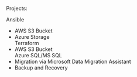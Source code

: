 Projects:  
  
Ansible  
- AWS S3 Bucket  
- Azure Storage  
Terraform  
- AWS S3 Bucket  
Azure SQL/MS SQL  
- Migration via Microsoft Data Migration Assistant  
- Backup and Recovery  
